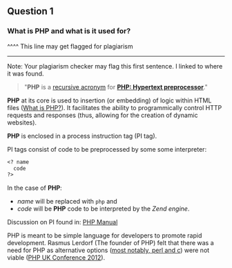 ## Question 1

### What is PHP and what is it used for?

^^^^ This line may get flagged for plagiarism

---

Note: Your plagiarism checker may flag this first sentence. I linked to where it was found.

> "**PHP** is a [recursive acronym](https://www.tutorialspoint.com/php/php_introduction.htm#:~:text=PHP%20is%20a%20recursive%20acronym,build%20entire%20e%2Dcommerce%20sites.) for [**PHP: Hypertext preprocessor**](https://www.php.net/manual/en/preface.php)."

**PHP** at its core is used to insertion (or embedding) of logic within HTML files ([What is PHP?](https://www.php.net/manual/en/intro-whatis.php)). It facilitates the ability to programmically control HTTP requests and responses (thus, allowing for the creation of dynamic websites). 

**PHP** is enclosed in a process instruction tag (PI tag).

PI tags consist of code to be preprocessed by some some interpreter:

```SGML
<? name
  code
?>
```

In the case of **PHP**:

- *name* will be replaced with `php` and
- *code* will be **PHP** code to be interpreted by the *Zend engine*.


Discussion on PI found in: [PHP Manual](https://www.php.net/manual/en/language.basic-syntax.phpmode.php)

PHP is meant to be simple language for developers to promote rapid development. Rasmus Lerdorf (The founder of PHP) felt that there was a need for PHP as alternative options ([most notably, perl and c](https://www.php.net/manual/en/intro-whatis.php)) were not viable ([PHP UK Conference 2012](https://www.youtube.com/watch?v=V1O4H5pz-c8)).